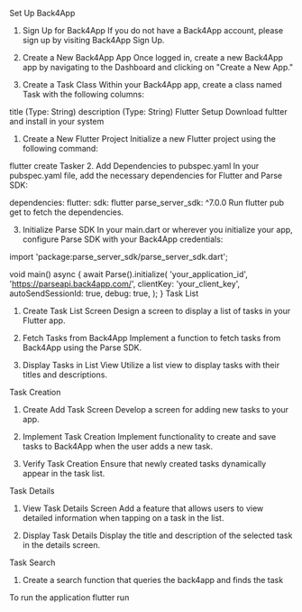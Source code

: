 Set Up Back4App
1. Sign Up for Back4App
If you do not have a Back4App account, please sign up by visiting Back4App Sign Up.

2. Create a New Back4App App
Once logged in, create a new Back4App app by navigating to the Dashboard and clicking on "Create a New App."

3. Create a Task Class
Within your Back4App app, create a class named Task with the following columns:

title (Type: String)
description (Type: String)
Flutter Setup
Download fultter and install in your system
1. Create a New Flutter Project
Initialize a new Flutter project using the following command:

flutter create Tasker
2. Add Dependencies to pubspec.yaml
In your pubspec.yaml file, add the necessary dependencies for Flutter and Parse SDK:

dependencies:
  flutter:
    sdk: flutter
  parse_server_sdk: ^7.0.0
Run flutter pub get to fetch the dependencies.

3. Initialize Parse SDK
In your main.dart or wherever you initialize your app, configure Parse SDK with your Back4App credentials:

import 'package:parse_server_sdk/parse_server_sdk.dart';

void main() async {
  await Parse().initialize(
    'your_application_id',
    'https://parseapi.back4app.com/',
    clientKey: 'your_client_key',
    autoSendSessionId: true,
    debug: true,
  );
}
Task List
1. Create Task List Screen
Design a screen to display a list of tasks in your Flutter app.

2. Fetch Tasks from Back4App
Implement a function to fetch tasks from Back4App using the Parse SDK.

3. Display Tasks in List View
Utilize a list view to display tasks with their titles and descriptions.

Task Creation
1. Create Add Task Screen
Develop a screen for adding new tasks to your app.

2. Implement Task Creation
Implement functionality to create and save tasks to Back4App when the user adds a new task.

3. Verify Task Creation
Ensure that newly created tasks dynamically appear in the task list.

Task Details
1. View Task Details Screen
Add a feature that allows users to view detailed information when tapping on a task in the list.

2. Display Task Details
Display the title and description of the selected task in the details screen.

Task Search
1. Create a search function that queries the back4app and finds the task


To run the application 
flutter run
